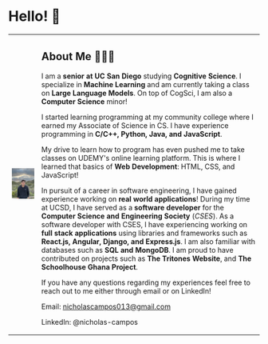 # Hello! 🦭

<table border="0" style="border:none; border-collapse: collapse;">
<tr>
  <td style="border: none;">
    <img src="./assets/views.jpg" width="100%">
  </td>
  <td style="border: none;">

## About Me 🙇🏻‍♂️

I am a **senior at UC San Diego** studying **Cognitive Science**. I specialize in **Machine Learning** and am currently taking a class on **Large Language Models**. On top of CogSci, I am also a **Computer Science** minor!

I started learning programming at my community college where I earned my Associate of Science in CS. I have experience programming in **C/C++, Python, Java, and JavaScript**.

My drive to learn how to program has even pushed me to take classes on UDEMY's online learning platform. This is where I learned that basics of **Web Development**: HTML, CSS, and JavaScript!

In pursuit of a career in software engineering, I have gained experience working on **real world applications**! During my time at UCSD, I have served as a **software developer** for the **Computer Science and Engineering Society** (_CSES_). As a software developer with CSES, I have experiencing working on **full stack applications** using libraries and frameworks such as **React.js, Angular, Django, and Express.js**. I am also familiar with databases such as **SQL and MongoDB**. I am proud to have contributed on projects such as **The Tritones Website**, and **The Schoolhouse Ghana Project**.

If you have any questions regarding my experiences feel free to reach out to me either through email or on LinkedIn!

Email: nicholascampos013@gmail.com

LinkedIn: @nicholas-campos

  </td>
</tr>
</table>
